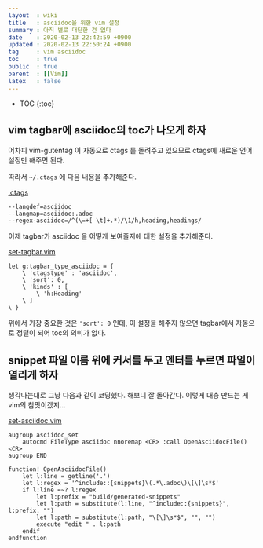 ```yaml
---
layout  : wiki
title   : asciidoc을 위한 vim 설정
summary : 아직 별로 대단한 건 없다
date    : 2020-02-13 22:42:59 +0900
updated : 2020-02-13 22:50:24 +0900
tag     : vim asciidoc
toc     : true
public  : true
parent  : [[Vim]]
latex   : false
---
```

* TOC
{:toc}

## vim tagbar에 asciidoc의 toc가 나오게 하자

어차피 vim-gutentag 이 자동으로 ctags 를 돌려주고 있으므로 ctags에 새로운 언어 설정만 해주면 된다.

따라서 `~/.ctags` 에 다음 내용을 추가해준다.

[.ctags]( https://github.com/johngrib/dotfiles/blob/468c29278c9efb88a1143100db33fce698b96cb8/.ctags )

```ctags
--langdef=asciidoc
--langmap=asciidoc:.adoc
--regex-asciidoc=/^(\=+[ \t]+.*)/\1/h,heading,headings/
```

이제 tagbar가 asciidoc 을 어떻게 보여줄지에 대한 설정을 추가해준다.

[set-tagbar.vim]( https://github.com/johngrib/dotfiles/blob/468c29278c9efb88a1143100db33fce698b96cb8/vim-include/set-tagbar.vim )

```viml
let g:tagbar_type_asciidoc = {
    \ 'ctagstype' : 'asciidoc',
    \ 'sort': 0,
    \ 'kinds' : [
        \ 'h:Heading'
    \ ]
\ }
```

위에서 가장 중요한 것은 `'sort': 0` 인데, 이 설정을 해주지 않으면 tagbar에서 자동으로 정렬이 되어 toc의 의미가 없다.

## snippet 파일 이름 위에 커서를 두고 엔터를 누르면 파일이 열리게 하자

생각나는대로 그냥 다음과 같이 코딩했다. 해보니 잘 돌아간다. 이렇게 대충 만드는 게 vim의 참맛이겠지...

[set-asciidoc.vim]( https://github.com/johngrib/dotfiles/blob/468c29278c9efb88a1143100db33fce698b96cb8/vim-include/set-asciidoc.vim )

```viml
augroup asciidoc_set
    autocmd FileType asciidoc nnoremap <CR> :call OpenAsciidocFile()<CR>
augroup END

function! OpenAsciidocFile()
    let l:line = getline('.')
    let l:regex = '^include::{snippets}\(.*\.adoc\)\[\]\s*$'
    if l:line =~? l:regex
        let l:prefix = "build/generated-snippets"
        let l:path = substitute(l:line, "^include::{snippets}", l:prefix, "")
        let l:path = substitute(l:path, "\[\]\s*$", "", "")
        execute "edit " . l:path
    endif
endfunction
```

